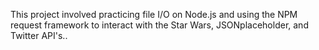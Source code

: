 This project involved practicing file I/O on Node.js and using the NPM request framework to interact with the Star Wars, JSONplaceholder, and Twitter API's..
